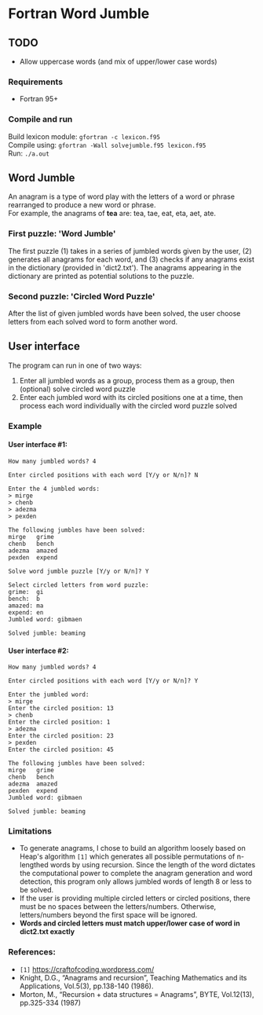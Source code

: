 # Fortran Word Jumble

## TODO
- Allow uppercase words (and mix of upper/lower case words)

### Requirements
- Fortran 95+

### Compile and run
Build lexicon module: `gfortran -c lexicon.f95`\
Compile using: `gfortran -Wall solvejumble.f95 lexicon.f95`\
Run: `./a.out`

## Word Jumble
An anagram is a type of word play with the letters of a word or phrase rearranged to produce a new word or phrase.\
For example, the anagrams of **tea** are: tea, tae, eat, eta, aet, ate.
### **First puzzle:** 'Word Jumble'
The first puzzle (1) takes in a series of jumbled words given by the user, (2) generates all anagrams for each word, and (3) checks if any anagrams exist in the dictionary (provided in 'dict2.txt'). The anagrams appearing in the dictionary are printed as potential solutions to the puzzle.

### **Second puzzle:** 'Circled Word Puzzle'
After the list of given jumbled words have been solved, the user choose letters from each solved word to form another word.

## User interface
The program can run in one of two ways:
1. Enter all jumbled words as a group, process them as a group, then (optional) solve circled word puzzle
2. Enter each jumbled word with its circled positions one at a time, then process each word individually with the circled word puzzle solved

### Example
#### User interface #1:
```
How many jumbled words? 4

Enter circled positions with each word [Y/y or N/n]? N

Enter the 4 jumbled words:
> mirge
> chenb
> adezma
> pexden

The following jumbles have been solved:
mirge   grime
chenb   bench
adezma  amazed
pexden  expend

Solve word jumble puzzle [Y/y or N/n]? Y

Select circled letters from word puzzle:
grime:  gi
bench:  b
amazed: ma
expend: en
Jumbled word: gibmaen

Solved jumble: beaming
```
#### User interface #2:
```
How many jumbled words? 4

Enter circled positions with each word [Y/y or N/n]? Y

Enter the jumbled word:
> mirge
Enter the circled position: 13
> chenb
Enter the circled position: 1
> adezma
Enter the circled position: 23
> pexden
Enter the circled position: 45

The following jumbles have been solved:
mirge   grime
chenb   bench
adezma  amazed
pexden  expend
Jumbled word: gibmaen

Solved jumble: beaming
```

### Limitations
- To generate anagrams, I chose to build an algorithm loosely based on Heap's algorithm `[1]` which generates all possible permutations of n-lengthed words by using recursion. Since the length of the word dictates the computational power to complete the anagram generation and word detection, this program only allows jumbled words of length 8 or less to be solved.
- If the user is providing multiple circled letters or circled positions, there must be no spaces between the letters/numbers. Otherwise, letters/numbers beyond the first space will be ignored.
- **Words and circled letters must match upper/lower case of word in dict2.txt exactly**

### References:
- `[1]` https://craftofcoding.wordpress.com/
- Knight, D.G., “Anagrams and recursion”, Teaching Mathematics and its Applications, Vol.5(3),
pp.138-140 (1986).
- Morton, M., “Recursion + data structures = Anagrams”, BYTE, Vol.12(13), pp.325-334 (1987)